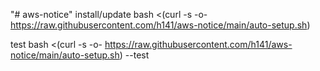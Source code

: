 "# aws-notice"
install/update 
bash <(curl -s -o- https://raw.githubusercontent.com/h141/aws-notice/main/auto-setup.sh)

test
bash <(curl -s -o- https://raw.githubusercontent.com/h141/aws-notice/main/auto-setup.sh) --test
